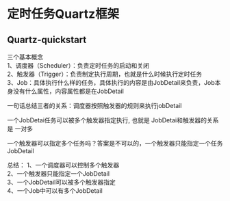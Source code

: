 # 定时任务Quartz框架

## Quartz-quickstart 

三个基本概念  
1、调度器（Scheduler）：负责定时任务的启动和关闭  
2、触发器（Trigger）：负责制定执行周期，也就是什么时候执行定时任务  
3、Job：具体执行什么样的任务，具体执行的内容是由JobDetail来负责，Job本身没有什么属性，内容属性都是在JobDetail  


一句话总结三者的关系：调度器按照触发器的规则来执行jobDetail  

一个JobDetai任务可以被多个触发器指定执行, 也就是 JobDetai和触发器的关系是 一对多  
 
一个触发器可以指定多个任务吗？答案是不可以的，一个触发器只能指定一个任务JobDetail

总结：
1、一个调度器可以控制多个触发器  
2、一个触发器只能指定一个JobDetail  
3、一个JobDetail可以被多个触发器指定  
4、一个Job中可以有多个JobDetail  

